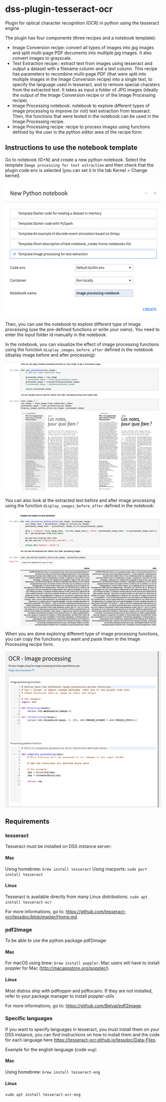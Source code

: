 # dss-plugin-tesseract-ocr
Plugin for optical character recognition (OCR) in python using the tesseract engine

The plugin has four components (three recipes and a notebook template):
- Image Conversion recipe: convert all types of images into jpg images and split multi-page PDF documents into multiple jpg images. It also convert images to grayscale.
- Text Extraction recipe:: extract text from images using tesseract and output a dataset with a filename column and a text column. This recipe has parameters to recombine multi-page PDF (that were split into multiple images in the Image Conversion recipe) into a single text, to specify the language used in tesseract, and to remove special charaters from the extracted text. It takes as input a folder of JPG images (ideally the output of the Image Conversion recipe or of the Image Processing recipe).
- Image Processing notebook: notebook to explore different types of image processing to improve (or not) text extraction from tesseract. Then, the functions that were tested in the notebook can be used in the Image Processing recipe.
- Image Processing recipe: recipe to process images using functions defined by the user in the python editor area of the recipe form.

## Instructions to use the notebook template
 
Go to notebook (G+N) and create a new python notebook. Select the template `Image processing for text extraction` and then check that the plugin code env is selected (you can set it in the tab Kernel > Change kernel).

![](resource/img-doc/doc-notebook-form.png)

Then, you can use the notebook to explore different type of image processing (use the pre-defined functions or write your owns). You need to enter the input folder id manually in the notebook.

In the notebook, you can visualize the effect of image processing functions using the function `display_images_before_after` defined in the notebook (display image before and after processing):

![](resource/img-doc/doc-notebook-image-viz.png)

You can also look at the extracted text before and after image processing using the function `display_images_before_after` defined in the notebook:

![](resource/img-doc/doc-notebook-extracted-text-viz.png)

When you are done exploring different type of image processing functions, you can copy the functions you want and paste them in the Image Processing recipe form.

![](resource/img-doc/doc-image-processing-recipe.png)


## Requirements

### tesseract

Tesseract must be installed on DSS instance server:

#### Mac
Using homebrew: `brew install tesseract`
Using macports: `sudo port install tesseract`

#### Linux
Tesseract is available directly from many Linux distributions. 
`sudo apt install tesseract-ocr`

For more informations, go to: <https://github.com/tesseract-ocr/tessdoc/blob/master/Home.md>.

### pdf2image

To be able to use the python package pdf2image:

#### Mac
For macOS using brew: `brew install poppler`.
Mac users will have to install poppler for Mac (<http://macappstore.org/poppler/>).

#### Linux
Most distros ship with pdftoppm and pdftocairo. If they are not installed, refer to your package manager to install poppler-utils

For more informations, go to: <https://github.com/Belval/pdf2image>.

### Specific languages

If you want to specify languages in tesseract, you must install them on your DSS instance, you can find instructions on how to install them and the code for each language here <https://tesseract-ocr.github.io/tessdoc/Data-Files>.

Example for the english language (code `eng`):

#### Mac
Using homebrew: `brew install tesseract-eng`

#### Linux
`sudo apt install tesseract-ocr-eng`




